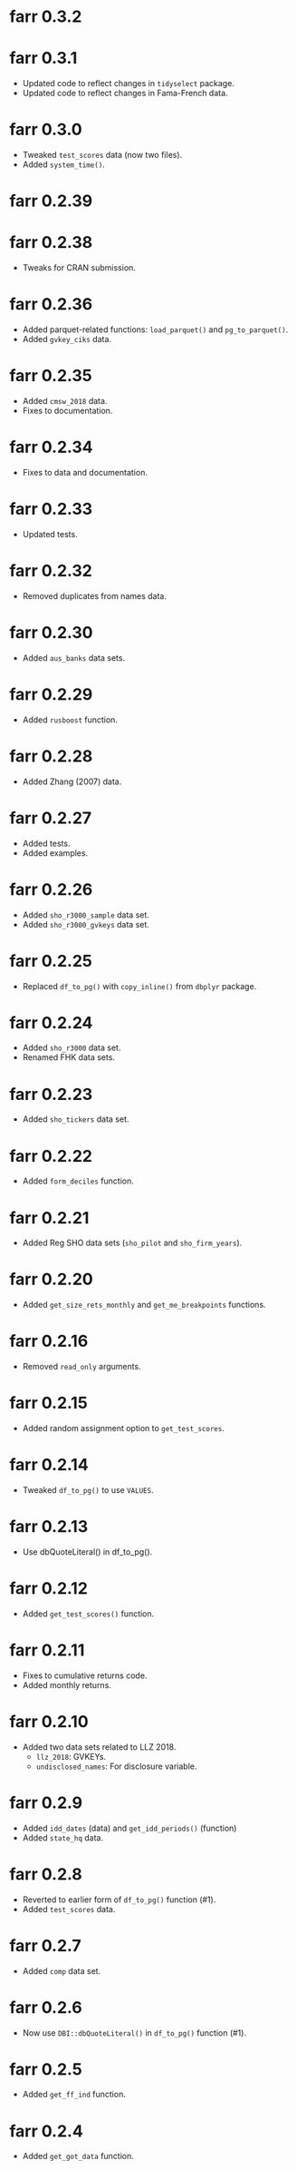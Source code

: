# farr 0.3.2

# farr 0.3.1

* Updated code to reflect changes in `tidyselect` package.
* Updated code to reflect changes in Fama-French data.

# farr 0.3.0

* Tweaked `test_scores` data (now two files).
* Added `system_time()`.

# farr 0.2.39

# farr 0.2.38

* Tweaks for CRAN submission.

# farr 0.2.36

* Added parquet-related functions: `load_parquet()` and `pg_to_parquet()`.
* Added `gvkey_ciks` data.

# farr 0.2.35

* Added `cmsw_2018` data.
* Fixes to documentation.

# farr 0.2.34

* Fixes to data and documentation.

# farr 0.2.33

* Updated tests.

# farr 0.2.32

* Removed duplicates from names data.

# farr 0.2.30

* Added `aus_banks` data sets.

# farr 0.2.29

* Added `rusboost` function.

# farr 0.2.28

* Added Zhang (2007) data.

# farr 0.2.27

* Added tests.
* Added examples.

# farr 0.2.26

* Added `sho_r3000_sample` data set.
* Added `sho_r3000_gvkeys` data set.

# farr 0.2.25

* Replaced `df_to_pg()` with `copy_inline()` from `dbplyr` package.

# farr 0.2.24

* Added `sho_r3000` data set.
* Renamed FHK data sets.

# farr 0.2.23

* Added `sho_tickers` data set.

# farr 0.2.22

* Added `form_deciles` function.

# farr 0.2.21

* Added Reg SHO data sets (`sho_pilot` and `sho_firm_years`).

# farr 0.2.20

* Added `get_size_rets_monthly` and `get_me_breakpoints` functions.

# farr 0.2.16

* Removed `read_only` arguments.

# farr 0.2.15

* Added random assignment option to `get_test_scores`.

# farr 0.2.14

* Tweaked `df_to_pg()` to use `VALUES`.

# farr 0.2.13

* Use dbQuoteLiteral() in df_to_pg().

# farr 0.2.12

* Added `get_test_scores()` function.

# farr 0.2.11

* Fixes to cumulative returns code.
* Added monthly returns.

# farr 0.2.10

* Added two data sets related to LLZ 2018.
    * `llz_2018`: GVKEYs.
    * `undisclosed_names`: For disclosure variable.

# farr 0.2.9

* Added `idd_dates` (data) and `get_idd_periods()` (function)
* Added `state_hq` data.

# farr 0.2.8

* Reverted to earlier form of `df_to_pg()` function (#1).
* Added `test_scores` data.

# farr 0.2.7

* Added `comp` data set.

# farr 0.2.6

* Now use `DBI::dbQuoteLiteral()` in `df_to_pg()`  function (#1).

# farr 0.2.5

* Added `get_ff_ind` function.

# farr 0.2.4

* Added `get_got_data` function.
